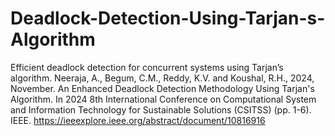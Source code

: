 # Deadlock-Detection-Using-Tarjan-s-Algorithm
Efficient deadlock detection for concurrent systems using Tarjan’s algorithm.
Neeraja, A., Begum, C.M., Reddy, K.V. and Koushal, R.H., 2024, November. An Enhanced Deadlock Detection Methodology Using Tarjan's Algorithm. In 2024 8th International Conference on Computational System and Information Technology for Sustainable Solutions (CSITSS) (pp. 1-6). IEEE.
https://ieeexplore.ieee.org/abstract/document/10816916
